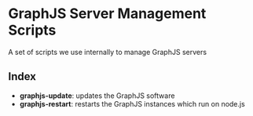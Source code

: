 # GraphJS Server Management Scripts

A set of scripts we use internally to manage GraphJS servers

## Index

* **graphjs-update**: updates the GraphJS software
* **graphjs-restart**: restarts the GraphJS instances which run on node.js
